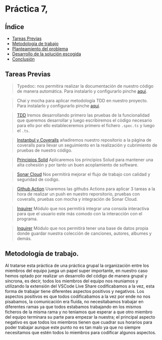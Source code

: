 # Práctica 7, 

## **Índice**
 * [Tareas Previas](#dv1)
 * [Metodología de trabajo](#dv2)
 * [Planteamiento del problema](#dv3)
 * [Desarrollo de la solución escogida](#dv4)
 * [Conclusión](#dv5)


<div id='dv1'/>

## Tareas Previas
> Typedoc: nos permitira realizar la documentación de nuestro código de manera automática. Para instalarlo y configurarlo pinche [aqui](https://drive.google.com/file/d/19LLLCuWg7u0TjjKz9q8ZhOXgbrKtPUme/view).

> Chai y mocha para aplicar metodología TDD en nuestro proyecto. Para instalarlo y configurarlo pinche [aqui](https://drive.google.com/file/d/1-z1oNOZP70WBDyhaaUijjHvFtqd6eAmJ/view).

> [TDD](https://en.wikipedia.org/wiki/Test-driven_development) Iremos desarrollando primero las pruebas de la funcionalidad que queremos desarrollar y luego escribiremos el código necesario para ello por ello estableceremos primero el fichero `.spec.ts` y luego el `.ts`.

> [Instanbul y Coveralls](https://coveralls.io/) añadiremos nuestro repositorio a la página de coveralls para llevar un seguimiento en la realización y cubrimiento de pruebas de nuestro código.

> [Principios Solid](https://profile.es/blog/principios-solid-desarrollo-software-calidad/) Aplicaremos los principios Solud para mantener una alta cohesión y por tanto un buen acoplamiento de software.

> [Sonar Cloud](https://sonarcloud.io/) Nos permitirá mejorar el flujo de trabajo con calidad y seguridad de codigo.

> [Github Action](https://github.com/features/actions) Usaremos las githubs Actions para aplicar 3 tareas a la hora de realizar un push en nuestro reporsitorio, pruebas con coveralls, pruebas con mocha y integración de Sonar Cloud.

> [Inquirer](https://www.npmjs.com/package/inquirer) Módulo que nos permitirá integrar una consola interactiva para que el usuario este más comodo con la interacción con el programa.

> [Inquirer](https://www.npmjs.com/package/lowdb) Módulo que nos permitirá tener una base de datos propia donde guardar nuestra colección de canciones, autores, albumes y demás.

<div id='dv2'/>

## Metodología de trabajo.

Al tratarse esta práctica de una práctica grupal la organización entre los miembros del equipo juega un papel super importante, en nuestro caso hemos optado por realizar un desarrollo del código de manera grupal y síncrona, es decir, todos los miembros del equipo nos reuniamos y utilizando la extensión del VSCode Live Share codificabamos a la vez, esta forma de trabajar tiene diferentes aspectos positivos y negativos. Los aspectos positivos es que todos codificabamos a la vez por ende no nos pisabamos, la comunicación era fluida, no necesitabamos trabajar en diferentes ramas ya que todos estabamos trabajando en los mismos ficheros de la misma rama y no teniamos que esperar a que otro miembro del equipo terminara su parte para empezar la nuestra; el principal aspecto negativo es que todos los miembros tienen que cuadrar sus horarios para poder trabajar aunque este punto no es tan malo ya que no siempre necesitamos que estén todos lo miembros para codificar algunos aspectos.







